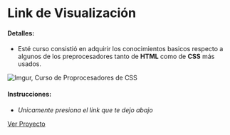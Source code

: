 # Link de Visualización

#### Detalles:

- Esté curso consistió en adquirir los conocimientos basicos respecto a algunos de los preprocesadores tanto de **HTML** como de **CSS** más usados.

![Imgur, Curso de Proprocesadores de CSS](https://i.imgur.com/bdfCrl1.png)

#### Instrucciones:

- _Unicamente presiona el link que te dejo abajo_

[Ver Proyecto](https://aricanomx.github.io/PM-Preprocesadores/less/html/articulo.html)
